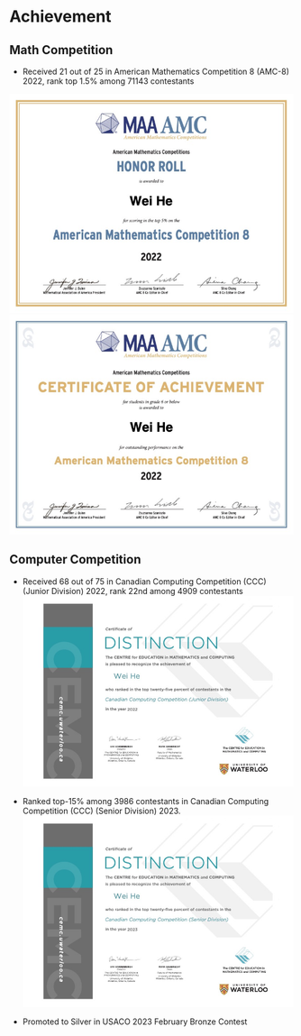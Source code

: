 # Achievement

## Math Competition

* Received 21 out of 25 in American Mathematics Competition 8 (AMC-8) 2022, rank top 1.5% among 71143 contestants

![HonorRoll_AMC_8_2022](HonorRoll_AMC_8_2022.jpg "HonorRoll_AMC_8_2022")
![CertificateofAchievement_AMC8_2022](CertificateofAchievement_AMC8_2022.jpg "CertificateofAchievement_AMC8_2022")


## Computer Competition

* Received 68 out of 75 in Canadian Computing Competition (CCC) (Junior Division) 2022, rank 22nd among 4909 contestants
![CCC_Junior_2022](CCC_Junior_2022.jpg "CCC_Junior_2022")

* Ranked top-15% among 3986 contestants in Canadian Computing Competition (CCC) (Senior Division) 2023.
![CCC_Senior_2023](WeiHe_CCC2023.jpg "WeiHe_CCC2023")

* Promoted to Silver in USACO 2023 February Bronze Contest
